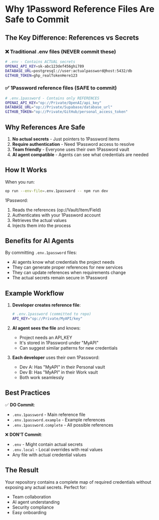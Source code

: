 # Why 1Password Reference Files Are Safe to Commit

## The Key Difference: References vs Secrets

### ❌ Traditional .env files (NEVER commit these)
```bash
# .env - Contains ACTUAL secrets
OPENAI_API_KEY=sk-abc123def456ghi789
DATABASE_URL=postgresql://user:actualpassword@host:5432/db
GITHUB_TOKEN=ghp_realTokenHere123
```

### ✅ 1Password reference files (SAFE to commit)
```bash
# .env.1password - Contains only REFERENCES
OPENAI_API_KEY="op://Private/OpenAI/api_key"
DATABASE_URL="op://Private/Supabase/database_url"
GITHUB_TOKEN="op://Private/GitHub/personal_access_token"
```

## Why References Are Safe

1. **No actual secrets** - Just pointers to 1Password items
2. **Require authentication** - Need 1Password access to resolve
3. **Team friendly** - Everyone uses their own 1Password vault
4. **AI agent compatible** - Agents can see what credentials are needed

## How It Works

When you run:
```bash
op run --env-file=.env.1password -- npm run dev
```

1Password:
1. Reads the references (op://Vault/Item/Field)
2. Authenticates with your 1Password account
3. Retrieves the actual values
4. Injects them into the process

## Benefits for AI Agents

By committing `.env.1password` files:
- AI agents know what credentials the project needs
- They can generate proper references for new services
- They can update references when requirements change
- The actual secrets remain secure in 1Password

## Example Workflow

1. **Developer creates reference file**:
   ```bash
   # .env.1password (committed to repo)
   API_KEY="op://Private/MyAPI/key"
   ```

2. **AI agent sees the file** and knows:
   - Project needs an API_KEY
   - It's stored in 1Password under "MyAPI"
   - Can suggest similar patterns for new credentials

3. **Each developer** uses their own 1Password:
   - Dev A: Has "MyAPI" in their Personal vault
   - Dev B: Has "MyAPI" in their Work vault
   - Both work seamlessly

## Best Practices

✅ **DO Commit**:
- `.env.1password` - Main reference file
- `.env.1password.example` - Example references
- `.env.1password.complete` - All possible references

❌ **DON'T Commit**:
- `.env` - Might contain actual secrets
- `.env.local` - Local overrides with real values
- Any file with actual credential values

## The Result

Your repository contains a complete map of required credentials without exposing any actual secrets. Perfect for:
- Team collaboration
- AI agent understanding
- Security compliance
- Easy onboarding